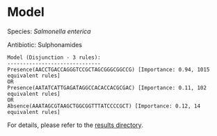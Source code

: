 
# Model

Species: *Salmonella enterica*

Antibiotic: Sulphonamides

```
Model (Disjunction - 3 rules):
------------------------------
Presence(AACCTGACCAGGGTCCGCTAGCGGGCGGCCG) [Importance: 0.94, 1015 equivalent rules]
OR
Presence(AATATCATTGAGATAGGCCACACCACGCGAC) [Importance: 0.11, 102 equivalent rules]
OR
Absence(AAATAGCGTAAGCTGGCGGTTTATCCCCGCT) [Importance: 0.12, 14 equivalent rules]

```

For details, please refer to the [results directory](../../../../../results/scm_b/salmonella%20enterica/sulphonamides/repeat_3/).

